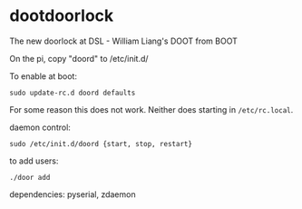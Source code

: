 dootdoorlock
============

The new doorlock at DSL - William Liang's DOOT from BOOT

On the pi, copy "doord" to /etc/init.d/

To enable at boot:
```
sudo update-rc.d doord defaults
```
For some reason this does not work. Neither does starting in ```/etc/rc.local```.

daemon control:
```
sudo /etc/init.d/doord {start, stop, restart}
```

to add users:
```
./door add
```


dependencies: pyserial, zdaemon
